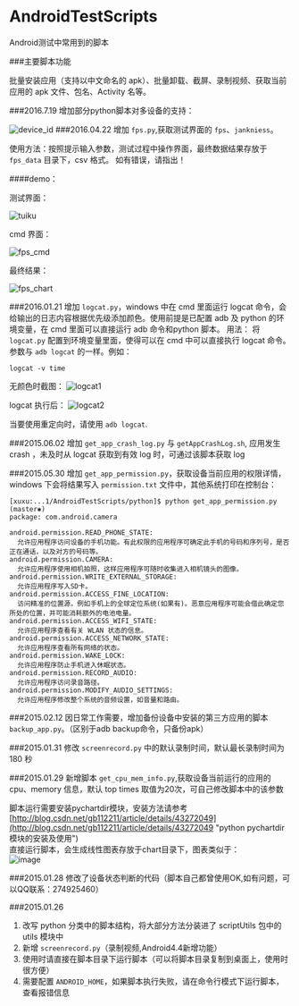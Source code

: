 AndroidTestScripts
==================

Android测试中常用到的脚本

###主要脚本功能

批量安装应用（支持以中文命名的 apk）、批量卸载、截屏、录制视频、获取当前应用的 apk 文件、包名、Activity 名等。<br>


###2016.7.19
增加部分python脚本对多设备的支持：

![device_id](image/device_id.png)
###2016.04.22
增加 `fps.py`,获取测试界面的 `fps`、`jankniess`。

使用方法：按照提示输入参数，测试过程中操作界面，最终数据结果存放于 `fps_data` 目录下，csv 格式。
如有错误，请指出！

####demo：

测试界面：

![tuiku](image/tuiku.png)

cmd 界面：

![fps_cmd](image/fps_cmd.png)

最终结果：

![fps_chart](image/fps_chart.png)


###2016.01.21
增加 `logcat.py`，windows 中在 cmd 里面运行 logcat 命令，会给输出的日志内容根据优先级添加颜色。使用前提是已配置 adb 及 python 的环境变量，在 cmd 里面可以直接运行 adb 命令和python 脚本。
用法：
将`logcat.py` 配置到环境变量里面，使得可以在 cmd 中可以直接执行 logcat 命令。参数与 `adb logcat` 的一样。例如：
```
logcat -v time
```
无颜色时截图：
![logcat1](image/logcat1.png)

logcat 执行后：
![logcat2](image/logcat2.png)

当要使用重定向时，请使用 `adb logcat`.


###2015.06.02
增加 `get_app_crash_log.py`  与 `getAppCrashLog.sh`, 应用发生 crash ，未及时从 logcat 获取到有效 log 时，可通过该脚本获取 log

###2015.05.30
增加 `get_app_permission.py`，获取设备当前应用的权限详情，windows 下会将结果写入 `permission.txt` 文件中，其他系统打印在控制台：

```
[xuxu:...1/AndroidTestScripts/python]$ python get_app_permission.py                                          (master✱) 
package: com.android.camera

android.permission.READ_PHONE_STATE:
  允许应用程序访问设备的手机功能。有此权限的应用程序可确定此手机的号码和序列号，是否正在通话，以及对方的号码等。
android.permission.CAMERA:
  允许应用程序使用相机拍照，这样应用程序可随时收集进入相机镜头的图像。
android.permission.WRITE_EXTERNAL_STORAGE:
  允许应用程序写入SD卡。
android.permission.ACCESS_FINE_LOCATION:
  访问精准的位置源，例如手机上的全球定位系统(如果有)。恶意应用程序可能会借此确定您所处的位置，并可能消耗额外的电池电量。
android.permission.ACCESS_WIFI_STATE:
  允许应用程序查看有关 WLAN 状态的信息。
android.permission.ACCESS_NETWORK_STATE:
  允许应用程序查看所有网络的状态。
android.permission.WAKE_LOCK:
  允许应用程序防止手机进入休眠状态。
android.permission.RECORD_AUDIO:
  允许应用程序访问录音路径。
android.permission.MODIFY_AUDIO_SETTINGS:
  允许应用程序修改整个系统的音频设置，如音量和路由。
```

###2015.02.12
因日常工作需要，增加备份设备中安装的第三方应用的脚本 `backup_app.py`。（区别于adb backup命令，只备份apk）<br>

###2015.01.31
修改 `screenrecord.py` 中的默认录制时间，默认最长录制时间为 180 秒<br>

###2015.01.29
新增脚本 `get_cpu_mem_info.py`,获取设备当前运行的应用的 cpu、memory 信息，默认 top times 取值为20次，可自己修改脚本中的该参数

脚本运行需要安装pychartdir模块，安装方法请参考 [http://blog.csdn.net/gb112211/article/details/43272049](http://blog.csdn.net/gb112211/article/details/43272049 "python pychartdir模块的安装及使用")<br>
直接运行脚本，会生成线性图表存放于chart目录下，图表类似于：<br>
![image](image/cpu_mem_info.png "chart" )


###2015.01.28
修改了设备状态判断的代码（脚本自己都曾使用OK,如有问题，可以QQ联系：274925460）<br>

###2015.01.26

1.	改写 python 分类中的脚本结构，将大部分方法分装进了 scriptUtils 包中的 utils 模块中<br>
2.	新增 `screenrecord.py`（录制视频,Android4.4新增功能）<br>
3.	使用时请直接在脚本目录下运行脚本（可以将脚本目录复制到桌面上，使用时很方便）<br>
4.	需要配置 `ANDROID_HOME`，如果脚本执行失败，请在命令行模式下运行脚本，查看报错信息<br>

